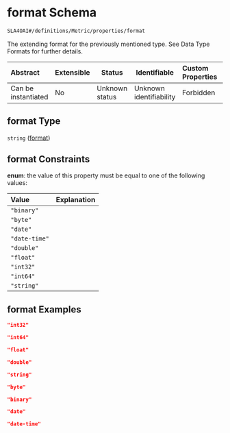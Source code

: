 # format Schema

```txt
SLA4OAI#/definitions/Metric/properties/format
```

The extending format for the previously mentioned type. See Data Type Formats for further details.


| Abstract            | Extensible | Status         | Identifiable            | Custom Properties | Additional Properties | Access Restrictions | Defined In                                                                    |
| :------------------ | ---------- | -------------- | ----------------------- | :---------------- | --------------------- | ------------------- | ----------------------------------------------------------------------------- |
| Can be instantiated | No         | Unknown status | Unknown identifiability | Forbidden         | Allowed               | none                | [SLA4OAI.schema.json\*](../SLA4OAI.schema.json "open original schema") |

## format Type

`string` ([format](sla4oai-definitions-metric-properties-format.md))

## format Constraints

**enum**: the value of this property must be equal to one of the following values:

| Value         | Explanation |
| :------------ | ----------- |
| `"binary"`    |             |
| `"byte"`      |             |
| `"date"`      |             |
| `"date-time"` |             |
| `"double"`    |             |
| `"float"`     |             |
| `"int32"`     |             |
| `"int64"`     |             |
| `"string"`    |             |

## format Examples

```json
"int32"
```

```json
"int64"
```

```json
"float"
```

```json
"double"
```

```json
"string"
```

```json
"byte"
```

```json
"binary"
```

```json
"date"
```

```json
"date-time"
```
